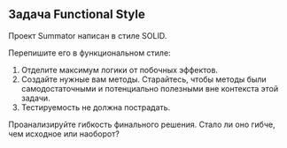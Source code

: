﻿## Задача Functional Style

Проект Summator написан в стиле SOLID.

Перепишите его в функциональном стиле:

1. Отделите максимум логики от побочных эффектов.
2. Создайте нужные вам методы. Старайтесь, чтобы методы были самодостаточными и потенциально полезными вне контекста этой задачи.
3. Тестируемость не должна пострадать.


Проанализируйте гибкость финального решения. Стало ли оно гибче, чем исходное или наоборот? 